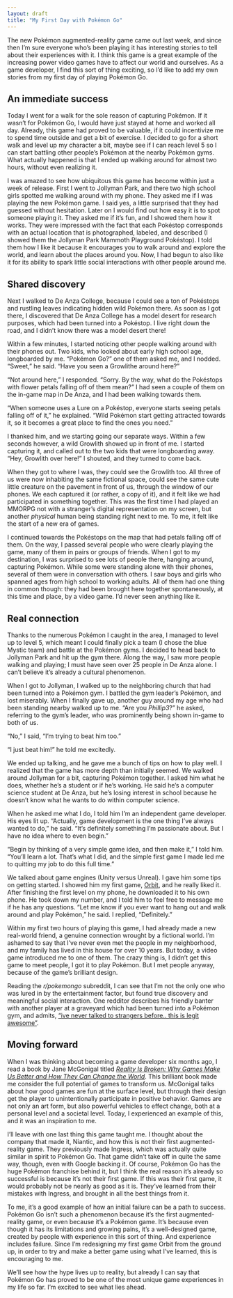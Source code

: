 ```yaml
---
layout: draft
title: "My First Day with Pokémon Go"
---
```


The new Pokémon augmented-reality game came out last week, and since then I’m sure everyone who’s been playing it has interesting stories to tell about their experiences with it. I think this game is a great example of the increasing power video games have to affect our world and ourselves. As a game developer, I find this sort of thing exciting, so I’d like to add my own stories from my first day of playing Pokémon Go.

## An immediate success

Today I went for a walk for the sole reason of capturing Pokémon. If it wasn’t for Pokémon Go, I would have just stayed at home and worked all day. Already, this game had proved to be valuable, if it could incentivize me to spend time outside and get a bit of exercise. I decided to go for a short walk and level up my character a bit, maybe see if I can reach level 5 so I can start battling other people’s Pokémon at the nearby Pokémon gyms. What actually happened is that I ended up walking around for almost two hours, without even realizing it.

I was amazed to see how ubiquitous this game has become within just a week of release. First I went to Jollyman Park, and there two high school girls spotted me walking around with my phone. They asked me if I was playing the new Pokémon game. I said yes, a little surprised that they had guessed without hesitation. Later on I would find out how easy it is to spot someone playing it. They asked me if it’s fun, and I showed them how it works. They were impressed with the fact that each Pokéstop corresponds with an actual location that is photographed, labeled, and described (I showed them the Jollyman Park Mammoth Playground Pokéstop). I told them how I like it because it encourages you to walk around and explore the world, and learn about the places around you. Now, I had begun to also like it for its ability to spark little social interactions with other people around me.

## Shared discovery

Next I walked to De Anza College, because I could see a ton of Pokéstops and rustling leaves indicating hidden wild Pokémon there. As soon as I got there, I discovered that De Anza College has a model desert for research purposes, which had been turned into a Pokéstop. I live right down the road, and I didn’t know there was a model desert there!

Within a few minutes, I started noticing other people walking around with their phones out. Two kids, who looked about early high school age, longboarded by me. “Pokémon Go?” one of them asked me, and I nodded. “Sweet,” he said. “Have you seen a Growlithe around here?”

“Not around here,” I responded. “Sorry. By the way, what do the Pokéstops with flower petals falling off of them mean?” I had seen a couple of them on the in-game map in De Anza, and I had been walking towards them.

“When someone uses a Lure on a Pokéstop, everyone starts seeing petals falling off of it,” he explained. “Wild Pokémon start getting attracted towards it, so it becomes a great place to find the ones you need.”

I thanked him, and we starting going our separate ways. Within a few seconds however, a wild Growlith showed up in front of me. I started capturing it, and called out to the two kids that were longboarding away. “Hey, Growlith over here!” I shouted, and they turned to come back.

When they got to where I was, they could see the Growlith too. All three of us were now inhabiting the same fictional space, could see the same cute little creature on the pavement in front of us, through the window of our phones. We each captured it (or rather, a copy of it), and it felt like we had participated in something together. This was the first time I had played an MMORPG not with a stranger’s digital representation on my screen, but another _physical_ human being standing right next to me. To me, it felt like the start of a new era of games.

I continued towards the Pokéstops on the map that had petals falling off of them. On the way, I passed several people who were clearly playing the game, many of them in pairs or groups of friends. When I got to my destination, I was surprised to see lots of people there, hanging around, capturing Pokémon. While some were standing alone with their phones, several of them were in conversation with others. I saw boys and girls who spanned ages from high school to working adults. All of them had one thing in common though: they had been brought here together spontaneously, at this time and place, by a video game. I’d never seen anything like it.

## Real connection

Thanks to the numerous Pokémon I caught in the area, I managed to level up to level 5, which meant I could finally pick a team (I chose the blue Mystic team) and battle at the Pokémon gyms. I decided to head back to Jollyman Park and hit up the gym there. Along the way, I saw more people walking and playing; I must have seen over 25 people in De Anza alone. I can’t believe it’s already a cultural phenomenon.

When I got to Jollyman, I walked up to the neighboring church that had been turned into a Pokémon gym. I battled the gym leader’s Pokémon, and lost miserably. When I finally gave up, another guy around my age who had been standing nearby walked up to me. “Are you _Phillip3_?” he asked, referring to the gym’s leader, who was prominently being shown in-game to both of us.

“No,” I said, “I’m trying to beat him too.”

“I just beat him!” he told me excitedly.

We ended up talking, and he gave me a bunch of tips on how to play well. I realized that the game has more depth than initially seemed. We walked around Jollyman for a bit, capturing Pokémon together. I asked him what he does, whether he’s a student or if he’s working. He said he’s a computer science student at De Anza, but he’s losing interest in school because he doesn’t know what he wants to do within computer science.

When he asked me what I do, I told him I’m an independent game developer. His eyes lit up. “Actually, game development is the one thing I’ve always wanted to do,” he said. “It’s definitely something I’m passionate about. But I have no idea where to even begin.”

“Begin by thinking of a very simple game idea, and then make it,” I told him. “You’ll learn a lot. That’s what I did, and the simple first game I made led me to quitting my job to do this full time.”

We talked about game engines (Unity versus Unreal). I gave him some tips on getting started. I showed him my first game, [Orbit](http://playwithorbit.com), and he really liked it. After finishing the first level on my phone, he downloaded it to his own phone. He took down my number, and I told him to feel free to message me if he has any questions. “Let me know if you ever want to hang out and walk around and play Pokémon,” he said. I replied, “Definitely.”

Within my first two hours of playing this game, I had already made a new real-world friend, a genuine connection wrought by a fictional world. I’m ashamed to say that I’ve never even met the people in my neighborhood, and my family has lived in this house for over 10 years. But today, a video game introduced me to one of them. The crazy thing is, I didn’t get this game to meet people, I got it to play Pokémon. But I met people anyway, because of the game’s brilliant design.

Reading the _r/pokemongo_ subreddit, I can see that I’m not the only one who was lured in by the entertainment factor, but found true discovery and meaningful social interaction. One redditor describes his friendly banter with another player at a graveyard which had been turned into a Pokémon gym, and admits, [“ive never talked to strangers before.. this is legit awesome”](https://www.reddit.com/r/pokemongo/comments/4rvuj2/how_do_i_megathread_part_4/d55al07).

## Moving forward

When I was thinking about becoming a game developer six months ago, I read a book by Jane McGonigal titled [_Reality Is Broken: Why Games Make Us Better and How They Can Change the World_](https://smile.amazon.com/Reality-Broken-Games-Better-Change/dp/0143120611?sa-no-redirect=1). This brilliant book made me consider the full potential of games to transform us. McGonigal talks about how good games are fun at the surface level, but through their design get the player to unintentionally participate in positive behavior. Games are not only an art form, but also powerful vehicles to effect change, both at a personal level and a societal level. Today, I experienced an example of this, and it was an inspiration to me.

I’ll leave with one last thing this game taught me. I thought about the company that made it, Niantic, and how this is not their first augmented-reality game. They previously made Ingress, which was actually quite similar in spirit to Pokémon Go. That game didn’t take off in quite the same way, though, even with Google backing it. Of course, Pokémon Go has the huge Pokémon franchise behind it, but I think the real reason it’s already so successful is because it’s not their first game. If this was their first game, it would probably not be nearly as good as it is. They’ve learned from their mistakes with Ingress, and brought in all the best things from it.

To me, it’s a good example of how an initial failure can be a path to success. Pokémon Go isn’t such a phenomenon because it’s the first augmented-reality game, or even because it’s a Pokémon game. It’s because even though it has its limitations and growing pains, it’s a well-designed game, created by people with experience in this sort of thing. And experience includes failure. Since I’m redesigning my first game Orbit from the ground up, in order to try and make a better game using what I’ve learned, this is encouraging to me.

We’ll see how the hype lives up to reality, but already I can say that Pokémon Go has proved to be one of the most unique game experiences in my life so far. I’m excited to see what lies ahead.